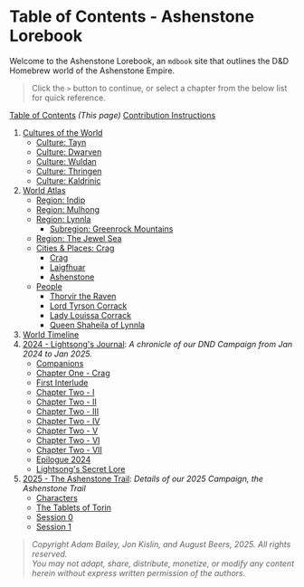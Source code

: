 # Table of Contents - Ashenstone Lorebook

Welcome to the Ashenstone Lorebook, an `mdbook` site that outlines the D&D Homebrew world of the Ashenstone Empire.

> Click the `>` button to continue, or select a chapter from the below list for quick reference.

[Table of Contents](SUMMARY.md) _(This page)_
[Contribution Instructions](./contribution_instructions.md)  

1. [Cultures of the World](./Atlas/1-0-world_cultures.md)
    - [Culture: Tayn](./Atlas/1-1a-culture_Tayn.md)
    - [Culture: Dwarven](./Atlas/1-1b-culture_Dwarven.md)
    - [Culture: Wuldan](./Atlas/1-1c-culture_Wuldan.md)
    - [Culture: Thringen](./Atlas/1-1d-culture_Thringen.md)
    - [Culture: Kaldrinic](./Atlas/1-1e-culture_Kaldrinic.md)
2. [World Atlas](./Atlas/2-0-world_regions.md)
    - [Region: Indip](./Atlas/2-1a-region_indip.md)
    - [Region: Mulhong](./Atlas/2-1b-region_mulhong.md)
    - [Region: Lynnla](./Atlas/2-1d-region_Lynnla.md)
        - [Subregion: Greenrock Mountains](./Atlas/2-1d-1-subregion_greenrock.md)
    - [Region: The Jewel Sea](./Atlas/2-1c-region_JewelSea.md)    
    - [Cities & Places: Crag](./Atlas/2-2a-city_crag.md)
        - [Crag](./Atlas/2-2a-city_crag.md)
        - [Laigfhuar](./Atlas/2-2b-city-Laigfhuar.md)
        - [Ashenstone](./Atlas/2-2c-city_Ashenstone.md)
    - [People](./Atlas/2-3-0-People_master.md)
        - [Thorvir the Raven](./Atlas/2-3-1-Thorvir_the_Raven.md)
        - [Lord Tyrson Corrack](./Atlas/2-3-2-Lord_Corrack.md)
        - [Lady Louissa Corrack](./Atlas/2-3-3-Lady_Corrack.md)
        - [Queen Shaheila of Lynnla](./Atlas/2-3-4-Queen_Shaheila.md)        
3. [World Timeline](./Atlas/3-World_Timeline.md)
4. [2024 - Lightsong's Journal](./Campaign-2024/Journal-0-0.md): _A chronicle of our DND Campaign from Jan 2024 to Jan 2025._ 
    - [Companions](./Campaign-2024/Journal-0-Companions.md)
    - [Chapter One - Crag](./Campaign-2024/Journal-1-I.md)
    - [First Interlude](./Campaign-2024/Journal-1.5-I.md)
    - [Chapter Two - I](./Campaign-2024/Journal-2-I.md)
    - [Chapter Two - II](./Campaign-2024/Journal-2-II.md)
    - [Chapter Two - III](./Campaign-2024/Journal-2-III.md) 
    - [Chapter Two - IV](./Campaign-2024/Journal-2-IV.md)
    - [Chapter Two - V](./Campaign-2024/Journal-2-V.md)
    - [Chapter Two - VI](./Campaign-2024/Journal-2-VI.md)
    - [Chapter Two - VII](./Campaign-2024/Journal-2-VII.md)
    - [Epilogue 2024](./Campaign-2024/Journal-2.5.md)
    - [Lightsong's Secret Lore](./Campaign-2024/Journal-99-Lightsong-Lore.md)
5. [2025 - The Ashenstone Trail](./Campaign-2025/0.md): _Details of our 2025 Campaign, the Ashenstone Trail_
    - [Characters](./Campaign-2025/1-Characters.md)
    - [The Tablets of Torin](./Campaign-2025/2-TabletsOfTorin.md)
    - [Session 0](./Campaign-2025/3-Session0.md)
    - [Session 1](./Campaign-2025/4-Session1.md)

> _Copyright Adam Bailey, Jon Kislin, and August Beers, 2025. All rights reserved._  
> _You may not adapt, share, distribute, monetize, or modify any content herein without express written permission of the authors._

 

